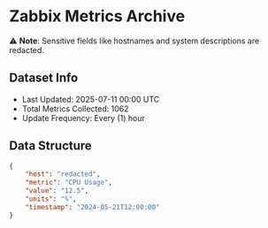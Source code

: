 # Zabbix Metrics Archive

⚠️ **Note**: Sensitive fields like hostnames and system descriptions are redacted.

## Dataset Info
- Last Updated: 2025-07-11 00:00 UTC
- Total Metrics Collected: 1062
- Update Frequency: Every (1) hour

## Data Structure
```json
{
    "host": "redacted",
    "metric": "CPU Usage",
    "value": "12.5",
    "units": "%",
    "timestamp": "2024-05-21T12:00:00"
}
```
